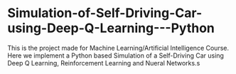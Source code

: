 # Simulation-of-Self-Driving-Car-using-Deep-Q-Learning---Python
This is the project made for Machine Learning/Artificial Intelligence Course. Here we implement a Python based Simulation of a Self-Driving Car using Deep Q Learning, Reinforcement Learning and Nueral Networks.s
